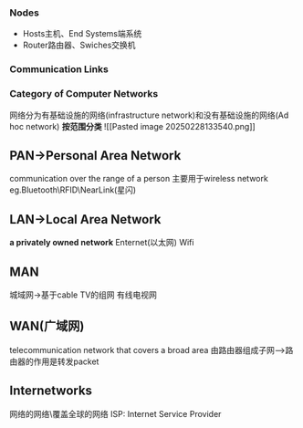 ### Nodes
- Hosts主机、End Systems端系统
- Router路由器、Swiches交换机
### Communication Links
### Category of Computer Networks
网络分为有基础设施的网络(infrastructure network)和没有基础设施的网络(Ad hoc network)
**按范围分类**
![[Pasted image 20250228133540.png]]

## PAN->Personal Area Network
communication over the range of a person
主要用于wireless network
eg.Bluetooth\RFID\NearLink(星闪)
## LAN->Local Area Network
**a privately owned network**
Enternet(以太网) Wifi
## MAN
城域网->基于cable TV的组网
有线电视网
## WAN(广域网)
telecommunication network that covers a broad area
由路由器组成子网-->路由器的作用是转发packet
## Internetworks
网络的网络\覆盖全球的网络
ISP: Internet Service Provider


